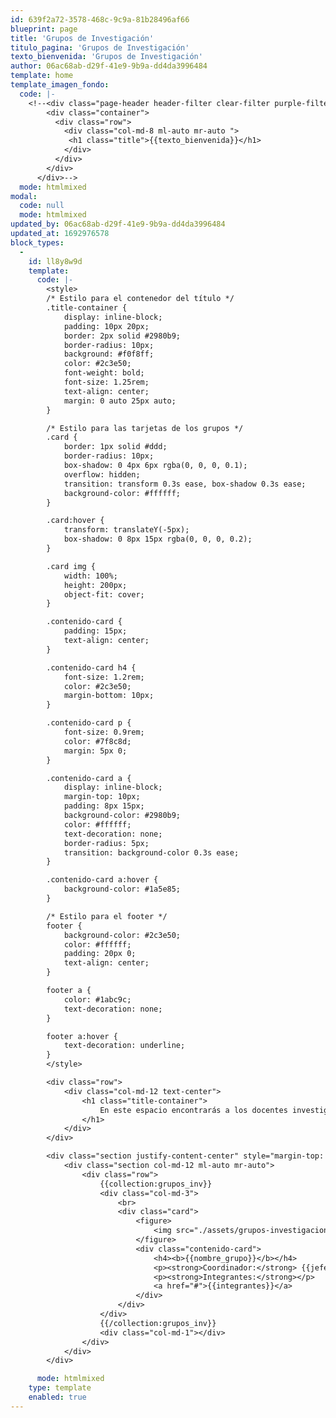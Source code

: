 ```yaml
---
id: 639f2a72-3578-468c-9c9a-81b28496af66
blueprint: page
title: 'Grupos de Investigación'
titulo_pagina: 'Grupos de Investigación'
texto_bienvenida: 'Grupos de Investigación'
author: 06ac68ab-d29f-41e9-9b9a-dd4da3996484
template: home
template_imagen_fondo:
  code: |-
    <!--<div class="page-header header-filter clear-filter purple-filter header-small" data-parallax="true" style="background-image: url('assets/a_home_otros/font-grupos.jpeg');">
        <div class="container">
          <div class="row">
            <div class="col-md-8 ml-auto mr-auto ">
             <h1 class="title">{{texto_bienvenida}}</h1>
            </div>
          </div>
        </div>
      </div>-->
  mode: htmlmixed
modal:
  code: null
  mode: htmlmixed
updated_by: 06ac68ab-d29f-41e9-9b9a-dd4da3996484
updated_at: 1692976578
block_types:
  -
    id: ll8y8w9d
    template:
      code: |-
        <style>
        /* Estilo para el contenedor del título */
        .title-container {
            display: inline-block;
            padding: 10px 20px;
            border: 2px solid #2980b9;
            border-radius: 10px;
            background: #f0f8ff;
            color: #2c3e50;
            font-weight: bold;
            font-size: 1.25rem;
            text-align: center;
            margin: 0 auto 25px auto;
        }

        /* Estilo para las tarjetas de los grupos */
        .card {
            border: 1px solid #ddd;
            border-radius: 10px;
            box-shadow: 0 4px 6px rgba(0, 0, 0, 0.1);
            overflow: hidden;
            transition: transform 0.3s ease, box-shadow 0.3s ease;
            background-color: #ffffff;
        }

        .card:hover {
            transform: translateY(-5px);
            box-shadow: 0 8px 15px rgba(0, 0, 0, 0.2);
        }

        .card img {
            width: 100%;
            height: 200px;
            object-fit: cover;
        }

        .contenido-card {
            padding: 15px;
            text-align: center;
        }

        .contenido-card h4 {
            font-size: 1.2rem;
            color: #2c3e50;
            margin-bottom: 10px;
        }

        .contenido-card p {
            font-size: 0.9rem;
            color: #7f8c8d;
            margin: 5px 0;
        }

        .contenido-card a {
            display: inline-block;
            margin-top: 10px;
            padding: 8px 15px;
            background-color: #2980b9;
            color: #ffffff;
            text-decoration: none;
            border-radius: 5px;
            transition: background-color 0.3s ease;
        }

        .contenido-card a:hover {
            background-color: #1a5e85;
        }

        /* Estilo para el footer */
        footer {
            background-color: #2c3e50;
            color: #ffffff;
            padding: 20px 0;
            text-align: center;
        }

        footer a {
            color: #1abc9c;
            text-decoration: none;
        }

        footer a:hover {
            text-decoration: underline;
        }
        </style>

        <div class="row">
            <div class="col-md-12 text-center">
                <h1 class="title-container">
                    En este espacio encontrarás a los docentes investigadores reconocidos por su aporte al desarrollo académico y científico. Conoce a quienes, desde su especialidad, contribuyen al progreso de nuestra región y del país.
                </h1>
            </div>
        </div>

        <div class="section justify-content-center" style="margin-top: -100px;">
            <div class="section col-md-12 ml-auto mr-auto">
                <div class="row">
                    {{collection:grupos_inv}}
                    <div class="col-md-3">
                        <br>
                        <div class="card">
                            <figure>
                                <img src="./assets/grupos-investigacion/grupo2.jpeg" alt="Imagen del grupo">
                            </figure>
                            <div class="contenido-card">
                                <h4><b>{{nombre_grupo}}</b></h4>
                                <p><strong>Coordinador:</strong> {{jefe_grupo}}</p>
                                <p><strong>Integrantes:</strong></p>
                                <a href="#">{{integrantes}}</a>
                            </div>
                        </div>
                    </div>
                    {{/collection:grupos_inv}}
                    <div class="col-md-1"></div>
                </div>
            </div>
        </div>

      mode: htmlmixed
    type: template
    enabled: true
---
```

